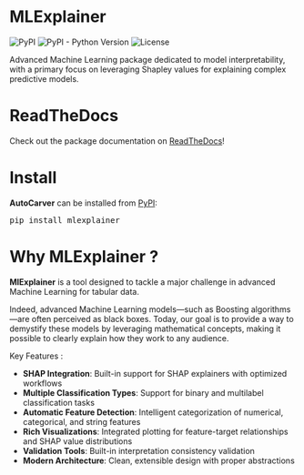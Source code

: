 # MLExplainer

<p align="left">
    <img alt="PyPI" src="https://img.shields.io/pypi/v/mlexplainer">
    <img alt="PyPI - Python Version" src="https://img.shields.io/pypi/pyversions/mlexplainer">
    <img alt="License" src="https://img.shields.io/github/license/zachariebuisson1/mlexplainer">
</p>

Advanced Machine Learning package dedicated to model interpretability, with a primary focus on leveraging Shapley values for explaining complex predictive models.

# ReadTheDocs

Check out the package documentation on [ReadTheDocs](https://mlexplainer.readthedocs.io/en/latest/index.html)!

# Install

**AutoCarver** can be installed from [PyPI](https://pypi.org/project/mlexplainer/):

<pre>
pip install mlexplainer
</pre>

# Why MLExplainer ?

**MlExplainer** is a tool designed to tackle a major challenge in advanced Machine Learning for tabular data.

Indeed, advanced Machine Learning models—such as Boosting algorithms—are often perceived as black boxes. 
Today, our goal is to provide a way to demystify these models by leveraging mathematical concepts, making it possible to clearly explain how they work to any audience.

Key Features :

* **SHAP Integration**: Built-in support for SHAP explainers with optimized workflows
* **Multiple Classification Types**: Support for binary and multilabel classification tasks
* **Automatic Feature Detection**: Intelligent categorization of numerical, categorical, and string features
* **Rich Visualizations**: Integrated plotting for feature-target relationships and SHAP value distributions
* **Validation Tools**: Built-in interpretation consistency validation
* **Modern Architecture**: Clean, extensible design with proper abstractions